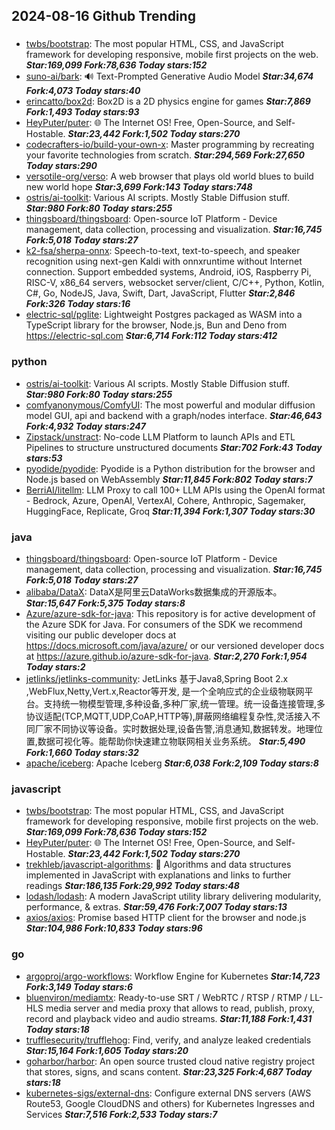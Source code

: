 ## 2024-08-16 Github Trending

### 
* [twbs/bootstrap](https://github.com/twbs/bootstrap): The most popular HTML, CSS, and JavaScript framework for developing responsive, mobile first projects on the web. ***Star:169,099 Fork:78,636 Today stars:152***
* [suno-ai/bark](https://github.com/suno-ai/bark): 🔊 Text-Prompted Generative Audio Model ***Star:34,674 Fork:4,073 Today stars:40***
* [erincatto/box2d](https://github.com/erincatto/box2d): Box2D is a 2D physics engine for games ***Star:7,869 Fork:1,493 Today stars:93***
* [HeyPuter/puter](https://github.com/HeyPuter/puter): 🌐 The Internet OS! Free, Open-Source, and Self-Hostable. ***Star:23,442 Fork:1,502 Today stars:270***
* [codecrafters-io/build-your-own-x](https://github.com/codecrafters-io/build-your-own-x): Master programming by recreating your favorite technologies from scratch. ***Star:294,569 Fork:27,650 Today stars:290***
* [versotile-org/verso](https://github.com/versotile-org/verso): A web browser that plays old world blues to build new world hope ***Star:3,699 Fork:143 Today stars:748***
* [ostris/ai-toolkit](https://github.com/ostris/ai-toolkit): Various AI scripts. Mostly Stable Diffusion stuff. ***Star:980 Fork:80 Today stars:255***
* [thingsboard/thingsboard](https://github.com/thingsboard/thingsboard): Open-source IoT Platform - Device management, data collection, processing and visualization. ***Star:16,745 Fork:5,018 Today stars:27***
* [k2-fsa/sherpa-onnx](https://github.com/k2-fsa/sherpa-onnx): Speech-to-text, text-to-speech, and speaker recognition using next-gen Kaldi with onnxruntime without Internet connection. Support embedded systems, Android, iOS, Raspberry Pi, RISC-V, x86_64 servers, websocket server/client, C/C++, Python, Kotlin, C#, Go, NodeJS, Java, Swift, Dart, JavaScript, Flutter ***Star:2,846 Fork:326 Today stars:16***
* [electric-sql/pglite](https://github.com/electric-sql/pglite): Lightweight Postgres packaged as WASM into a TypeScript library for the browser, Node.js, Bun and Deno from https://electric-sql.com ***Star:6,714 Fork:112 Today stars:412***

### python
* [ostris/ai-toolkit](https://github.com/ostris/ai-toolkit): Various AI scripts. Mostly Stable Diffusion stuff. ***Star:980 Fork:80 Today stars:255***
* [comfyanonymous/ComfyUI](https://github.com/comfyanonymous/ComfyUI): The most powerful and modular diffusion model GUI, api and backend with a graph/nodes interface. ***Star:46,643 Fork:4,932 Today stars:247***
* [Zipstack/unstract](https://github.com/Zipstack/unstract): No-code LLM Platform to launch APIs and ETL Pipelines to structure unstructured documents ***Star:702 Fork:43 Today stars:53***
* [pyodide/pyodide](https://github.com/pyodide/pyodide): Pyodide is a Python distribution for the browser and Node.js based on WebAssembly ***Star:11,845 Fork:802 Today stars:7***
* [BerriAI/litellm](https://github.com/BerriAI/litellm): LLM Proxy to call 100+ LLM APIs using the OpenAI format - Bedrock, Azure, OpenAI, VertexAI, Cohere, Anthropic, Sagemaker, HuggingFace, Replicate, Groq ***Star:11,394 Fork:1,307 Today stars:30***

### java
* [thingsboard/thingsboard](https://github.com/thingsboard/thingsboard): Open-source IoT Platform - Device management, data collection, processing and visualization. ***Star:16,745 Fork:5,018 Today stars:27***
* [alibaba/DataX](https://github.com/alibaba/DataX): DataX是阿里云DataWorks数据集成的开源版本。 ***Star:15,647 Fork:5,375 Today stars:8***
* [Azure/azure-sdk-for-java](https://github.com/Azure/azure-sdk-for-java): This repository is for active development of the Azure SDK for Java. For consumers of the SDK we recommend visiting our public developer docs at https://docs.microsoft.com/java/azure/ or our versioned developer docs at https://azure.github.io/azure-sdk-for-java. ***Star:2,270 Fork:1,954 Today stars:2***
* [jetlinks/jetlinks-community](https://github.com/jetlinks/jetlinks-community): JetLinks 基于Java8,Spring Boot 2.x ,WebFlux,Netty,Vert.x,Reactor等开发, 是一个全响应式的企业级物联网平台。支持统一物模型管理,多种设备,多种厂家,统一管理。统一设备连接管理,多协议适配(TCP,MQTT,UDP,CoAP,HTTP等),屏蔽网络编程复杂性,灵活接入不同厂家不同协议等设备。实时数据处理,设备告警,消息通知,数据转发。地理位置,数据可视化等。能帮助你快速建立物联网相关业务系统。 ***Star:5,490 Fork:1,660 Today stars:32***
* [apache/iceberg](https://github.com/apache/iceberg): Apache Iceberg ***Star:6,038 Fork:2,109 Today stars:8***

### javascript
* [twbs/bootstrap](https://github.com/twbs/bootstrap): The most popular HTML, CSS, and JavaScript framework for developing responsive, mobile first projects on the web. ***Star:169,099 Fork:78,636 Today stars:152***
* [HeyPuter/puter](https://github.com/HeyPuter/puter): 🌐 The Internet OS! Free, Open-Source, and Self-Hostable. ***Star:23,442 Fork:1,502 Today stars:270***
* [trekhleb/javascript-algorithms](https://github.com/trekhleb/javascript-algorithms): 📝 Algorithms and data structures implemented in JavaScript with explanations and links to further readings ***Star:186,135 Fork:29,992 Today stars:48***
* [lodash/lodash](https://github.com/lodash/lodash): A modern JavaScript utility library delivering modularity, performance, & extras. ***Star:59,476 Fork:7,007 Today stars:13***
* [axios/axios](https://github.com/axios/axios): Promise based HTTP client for the browser and node.js ***Star:104,986 Fork:10,833 Today stars:96***

### go
* [argoproj/argo-workflows](https://github.com/argoproj/argo-workflows): Workflow Engine for Kubernetes ***Star:14,723 Fork:3,149 Today stars:6***
* [bluenviron/mediamtx](https://github.com/bluenviron/mediamtx): Ready-to-use SRT / WebRTC / RTSP / RTMP / LL-HLS media server and media proxy that allows to read, publish, proxy, record and playback video and audio streams. ***Star:11,188 Fork:1,431 Today stars:18***
* [trufflesecurity/trufflehog](https://github.com/trufflesecurity/trufflehog): Find, verify, and analyze leaked credentials ***Star:15,164 Fork:1,605 Today stars:20***
* [goharbor/harbor](https://github.com/goharbor/harbor): An open source trusted cloud native registry project that stores, signs, and scans content. ***Star:23,325 Fork:4,687 Today stars:18***
* [kubernetes-sigs/external-dns](https://github.com/kubernetes-sigs/external-dns): Configure external DNS servers (AWS Route53, Google CloudDNS and others) for Kubernetes Ingresses and Services ***Star:7,516 Fork:2,533 Today stars:7***
